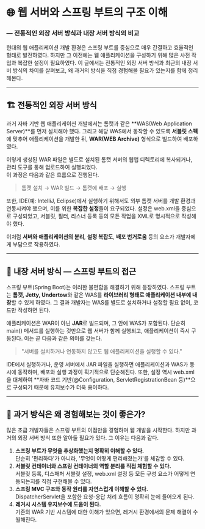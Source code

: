 # 🌐 웹 서버와 스프링 부트의 구조 이해

### ― 전통적인 외장 서버 방식과 내장 서버 방식의 비교

현대의 웹 애플리케이션 개발 환경은 스프링 부트를 중심으로 매우 간결하고 효율적인 형태로 발전하였다. 하지만 그 이전에는 웹 애플리케이션을 구성하기 위해 많은 사전 작업과 복잡한 설정이 필요하였다. 이 글에서는 전통적인 외장 서버 방식과 최근의 내장 서버 방식의 차이를 살펴보고, 왜 과거의 방식을 직접 경험해볼 필요가 있는지를 함께 정리해본다.

---

## 🏗 전통적인 외장 서버 방식

과거 자바 기반 웹 애플리케이션 개발에서는 톰캣과 같은 \*\*WAS(Web Application Server)\*\*를 먼저 설치해야 했다. 그리고 해당 WAS에서 동작할 수 있도록 **서블릿 스펙**에 맞추어 애플리케이션을 개발한 뒤, **WAR(WEB Archive)** 형식으로 빌드하여 배포하였다.

이렇게 생성된 WAR 파일은 별도로 설치된 톰캣 서버의 웹앱 디렉토리에 복사되거나, 관리 도구를 통해 업로드하여 실행되었다.  
이 과정은 다음과 같은 흐름으로 진행된다.

> 톰캣 설치 → WAR 빌드 → 톰캣에 배포 → 실행

또한, IDE(예: IntelliJ, Eclipse)에서 실행하기 위해서도 외부 톰캣 서버를 개발 환경과 연동시켜야 했으며, 이를 위한 **복잡한 설정**들이 요구되었다. 설정은 web.xml을 중심으로 구성되었고, 서블릿, 필터, 리스너 등록 등의 모든 작업을 XML로 명시적으로 작성해야 했다.

이처럼 **서버와 애플리케이션의 분리**, **설정 복잡도**, **배포 번거로움** 등의 요소가 개발자에게 부담으로 작용하였다.

---

## 🚀 내장 서버 방식 ― 스프링 부트의 접근

스프링 부트(Spring Boot)는 이러한 불편함을 해결하기 위해 등장하였다. 스프링 부트는 **톰캣, Jetty, Undertow**와 같은 WAS를 **라이브러리 형태로 애플리케이션 내부에 내장**할 수 있게 하였다. 그 결과 개발자는 WAS를 별도로 설치하거나 설정할 필요 없이, 코드만 작성하면 된다.

애플리케이션은 WAR이 아닌 **JAR**로 빌드되며, 그 안에 WAS가 포함된다. 단순히 main() 메서드를 실행하는 것만으로 웹 서버가 함께 실행되고, 애플리케이션이 즉시 구동된다. 이는 곧 다음과 같은 의미를 갖는다.

> "서버를 설치하거나 연동하지 않고도 웹 애플리케이션을 실행할 수 있다."

IDE에서 실행하거나, 운영 서버에서 JAR 파일을 실행하면 애플리케이션과 WAS가 동시에 동작하며, 배포와 실행 과정이 획기적으로 단순해진다. 또한, 설정 역시 web.xml을 대체하여 \*\*자바 코드 기반(@Configuration, ServletRegistrationBean 등)\*\*으로 구성되기 때문에 유지보수가 더욱 용이하다.

---

## 🔄 과거 방식은 왜 경험해보는 것이 좋은가?

많은 초급 개발자들은 스프링 부트의 이점만을 경험하며 웹 개발을 시작한다. 하지만 과거의 외장 서버 방식 또한 알아둘 필요가 있다. 그 이유는 다음과 같다.

1.  **스프링 부트가 무엇을 추상화했는지 명확히 이해할 수 있다.**  
    단순히 '편리하다'가 아니라, '무엇이 어떻게 편리해졌는가'를 체감할 수 있다.
2.  **서블릿 컨테이너와 스프링 컨테이너의 역할 분리를 직접 체험할 수 있다.**  
    서블릿 등록, 디스패처 서블릿 설정, web.xml 설정 등 모든 구성 요소가 어떻게 연동되는지를 직접 구현해볼 수 있다.
3.  **스프링 MVC 구조와 동작 원리를 자연스럽게 이해할 수 있다.**  
    DispatcherServlet을 포함한 요청-응답 처리 흐름이 명확히 눈에 들어오게 된다.
4.  **레거시 시스템 유지보수에 도움이 된다.**  
    기존의 WAR 기반 시스템에 대한 이해가 있으면, 레거시 환경에서의 문제 해결이 수월해진다.
